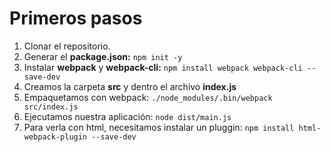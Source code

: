 # Primeros pasos

1. Clonar el repositorio.
2. Generar el **package.json:**
    ``npm init -y``
3. Instalar **webpack** y **webpack-cli:** 
    ``npm install webpack webpack-cli --save-dev``
4. Creamos la carpeta **src** y dentro el archivo **index.js**
5. Empaquetamos con webpack:
    ``./node_modules/.bin/webpack src/index.js``
6. Ejecutamos nuestra aplicación:
    ``node dist/main.js``
7. Para verla con html, necesitamos instalar un pluggin:
    ``npm install html-webpack-plugin --save-dev``
